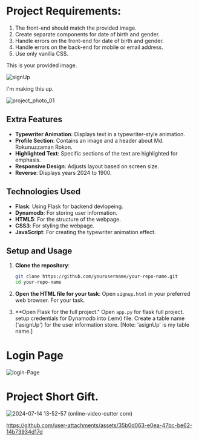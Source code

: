 # Project Requirements:
 1. The front-end should match the provided image.
 2. Create separate components for date of birth and gender.
 3. Handle errors on the front-end for date of birth and gender.
 4. Handle errors on the back-end for mobile or email address.
 5. Use only vanilla CSS.

   
This is your provided image.

![signUp](https://github.com/user-attachments/assets/55c1fa35-1261-4c7b-87c7-283d262c148a)


I'm making this up.

![project_photo_01](https://github.com/user-attachments/assets/1f5dd164-2654-4e19-96c3-6d0af376e967)


## Extra Features

- **Typewriter Animation**: Displays text in a typewriter-style animation.
- **Profile Section**: Contains an image and a header about Md. Rokunuzzaman Rokon.
- **Highlighted Text**: Specific sections of the text are highlighted for emphasis.
- **Responsive Design**: Adjusts layout based on screen size.
- **Reverse**: Displays years 2024 to 1900.

## Technologies Used

- **Flask**: Using Flask for backend devlopeing.
- **Dynamodb**: For storing user information.
- **HTML5**: For the structure of the webpage.
- **CSS3**: For styling the webpage.
- **JavaScript**: For creating the typewriter animation effect.


## Setup and Usage

1. **Clone the repository**:
    ```sh
    git clone https://github.com/yourusername/your-repo-name.git
    cd your-repo-name
    ```

2. **Open the HTML file for your task**:
    Open `signup.html` in your preferred web browser. For your task.

3. **Open Flask for the full project."
   Open `app.py` for flask full project.
   setup credentials for Dynamodb into (.env) file.
   Create a table name ('asignUp') for the user information store. [Note: 'asignUp' is my table name.]






# Login Page
   ![login-Page](https://github.com/user-attachments/assets/f9ee9118-d3c9-40c6-95f2-0695e7e4d2c7)


# Project Short Gift.
  ![2024-07-14 13-52-57 (online-video-cutter com)](https://github.com/user-attachments/assets/44557c56-515e-4549-b24c-43df60bbc6f4)



https://github.com/user-attachments/assets/35b0d063-e0ea-47bc-be62-14b73934d17d


  
   

